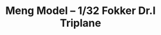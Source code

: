 ---
layout: product
title: "Meng Model – 1/32 Fokker Dr.I Triplane"
price: "8500" 
desc: "Maketa"
img_path: "/assets/img/MM-QS-002.webp"
brand: "N/A"
available: true
special_offer: false
new: false
soon: false
cat: "010000"
subcat: "011000"
subsubcat: "0N/A"
sifra: "MM-QS-002"
popular: false
---